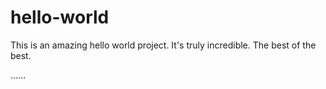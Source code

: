 # hello-world

This is an amazing hello world project. It's truly incredible. The best of the best.

......
